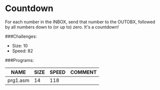 # Countdown

For each number in the INBOX, send that number to the OUTOBX, followed by all numbers down to (or up to) zero. It's a countdown!

###Challenges:
- Size:  10
- Speed: 82

###Programs:

|NAME|SIZE|SPEED|COMMENT|
| --- | --- | --- | --- |
|prg1.asm| 14|118|
